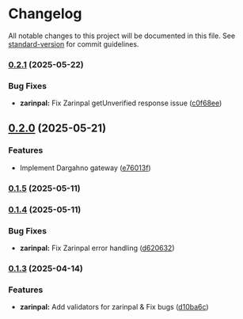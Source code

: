 # Changelog

All notable changes to this project will be documented in this file. See [standard-version](https://github.com/conventional-changelog/standard-version) for commit guidelines.

### [0.2.1](https://github.com/am-azarboon/transifa/compare/v0.2.0...v0.2.1) (2025-05-22)


### Bug Fixes

* **zarinpal:** Fix Zarinpal getUnverified response issue ([c0f68ee](https://github.com/am-azarboon/transifa/commit/c0f68eefc1fc65a4f9b74019f01120acfd934165))

## [0.2.0](https://github.com/am-azarboon/transifa/compare/v0.1.5...v0.2.0) (2025-05-21)


### Features

* Implement Dargahno gateway ([e76013f](https://github.com/am-azarboon/transifa/commit/e76013f58c24598d05d7560c7f359580510e50f4))

### [0.1.5](https://github.com/am-azarboon/transifa/compare/v0.1.4...v0.1.5) (2025-05-11)

### [0.1.4](https://github.com/am-azarboon/transifa/compare/v0.1.3...v0.1.4) (2025-05-11)


### Bug Fixes

* **zarinpal:** Fix Zarinpal error handling ([d620632](https://github.com/am-azarboon/transifa/commit/d6206326101986d0bca8fc8357cb5f8b49c2eaff))

### [0.1.3](https://github.com/am-azarboon/transifa/compare/v0.1.1...v0.1.3) (2025-04-14)


### Features

* **zarinpal:** Add validators for zarinpal & Fix bugs ([d10ba6c](https://github.com/am-azarboon/transifa/commit/d10ba6ce7d4ec15ac9cc9b5b79153a1e432db0c7))
